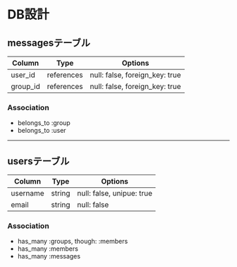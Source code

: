 # DB設計
## messagesテーブル
|Column|Type|Options|
|------|----|-------|
|user_id|references|null: false, foreign_key: true|
|group_id|references|null: false, foreign_key: true|

### Association
- belongs_to :group
- belongs_to :user

---

## usersテーブル
|Column|Type|Options|
|------|----|-------|
|username|string|null: false, unipue: true|
|email|string|null: false|

### Association
- has_many :groups, though: :members
- has_many :members
- has_many :messages
